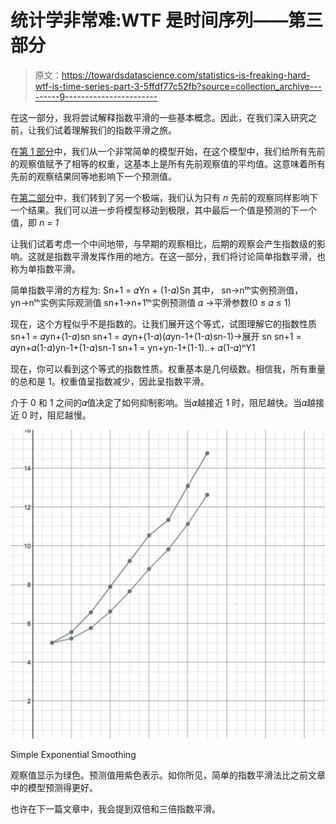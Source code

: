 # 统计学非常难:WTF 是时间序列——第三部分

> 原文：<https://towardsdatascience.com/statistics-is-freaking-hard-wtf-is-time-series-part-3-5ffdf77c52fb?source=collection_archive---------9----------------------->

在这一部分，我将尝试解释指数平滑的一些基本概念。因此，在我们深入研究之前，让我们试着理解我们的指数平滑之旅。

在[第 1 部分](https://medium.com/towards-data-science/statistics-is-freaking-hard-wtf-is-time-series-part-1-22a44300c64b)中，我们从一个非常简单的模型开始，在这个模型中，我们给所有先前的观察值赋予了相等的权重，这基本上是所有先前观察值的平均值。这意味着所有先前的观察结果同等地影响下一个预测值。

在[第二部分](https://medium.com/@NegiPrateek/statistics-is-freaking-hard-wtf-is-time-series-part-2-e9c5d2e72564)中，我们转到了另一个极端，我们认为只有 *n* 先前的观察同样影响下一个结果。我们可以进一步将模型移动到极限，其中最后一个值是预测的下一个值，即 *n = 1*

让我们试着考虑一个中间地带，与早期的观察相比，后期的观察会产生指数级的影响。这就是指数平滑发挥作用的地方。在这一部分，我们将讨论简单指数平滑，也称为单指数平滑。

简单指数平滑的方程为:
Sn+1 = 𝛼Yn + (1-𝛼)Sn
其中，
sn→nᵗʰ实例预测值，
yn→nᵗʰ实例实际观测值
sn+1→n+1ᵗʰ实例预测值
𝛼 →平滑参数(0 ≤ 𝛼 ≤ 1)

现在，这个方程似乎不是指数的。让我们展开这个等式，试图理解它的指数性质
sn+1 = 𝛼yn+(1-𝛼)sn
sn+1 = 𝛼yn+(1-𝛼)(𝛼yn-1+(1-𝛼)sn-1)→展开 sn
sn+1 = 𝛼yn+𝛼(1-𝛼)yn-1+(1-𝛼)sn-1
sn+1 = yn+yn-1+(1-1)..+ 𝛼(1-𝛼)ⁿY1

现在，你可以看到这个等式的指数性质。权重基本是几何级数。相信我，所有重量的总和是 1。权重值呈指数减少，因此呈指数平滑。

介于 0 和 1 之间的𝛼值决定了如何抑制影响。当𝛼越接近 1 时，阻尼越快。当𝛼越接近 0 时，阻尼越慢。

![](img/9a15552714af2e7c07699322870a7160.png)

Simple Exponential Smoothing

观察值显示为绿色。预测值用紫色表示。如你所见，简单的指数平滑法比之前文章中的模型预测得更好。

也许在下一篇文章中，我会提到双倍和三倍指数平滑。